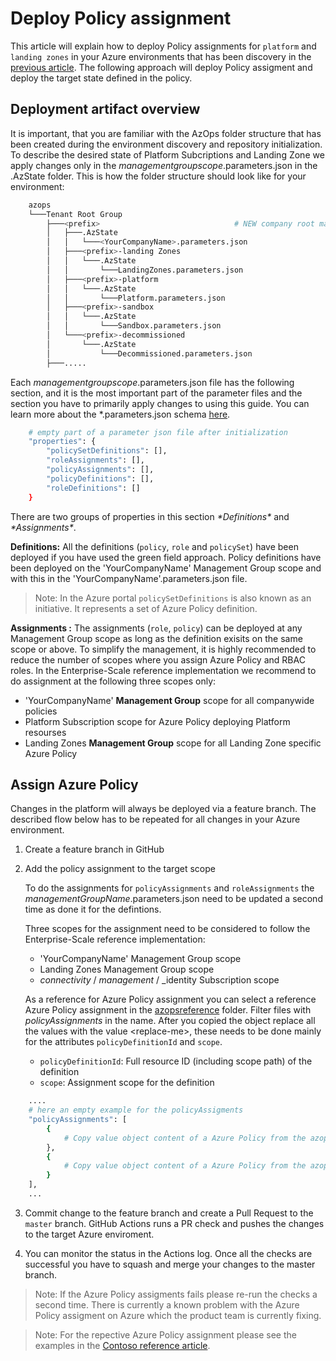 # Deploy Policy assignment

This article will explain how to deploy Policy assignments for `platform` and `landing zones` in your Azure environments that has been discovery in the [previous article](discover-environment.md). The following approach will deploy Policy assigment and deploy the target state defined in the policy.

## Deployment artifact overview

It is important, that you are familiar with the AzOps folder structure that has been created during the environment discovery and repository initialization. To describe the desired state of Platform Subcriptions and Landing Zone we apply changes only in the _managementgroupscope_.parameters.json in the .AzState folder. This is how the folder structure should look like for your environment:

```bash
    azops
    └───Tenant Root Group
        ├───<prefix>                              # NEW company root management group
        │   ├───.AzState
        │   │   └───<YourCompanyName>.parameters.json
        │   ├───<prefix>-landing Zones
        │   │   └───.AzState
        │   │       └───LandingZones.parameters.json
        │   ├───<prefix>-platform
        │   │   └───.AzState
        │   │       └───Platform.parameters.json
        │   ├───<prefix>-sandbox
        │   │   └───.AzState
        │   │       └───Sandbox.parameters.json
        │   └───<prefix>-decommissioned
        │       └───.AzState
        │           └───Decommissioned.parameters.json
        ├───.....
```

Each _managementgroupscope_.parameters.json file has the following section, and it is the most important part of the parameter files and the section you have to primarily apply changes to using this guide. You can learn more about the *.parameters.json schema [here](./ES-schema.md).

``` bash
    # empty part of a parameter json file after initialization
    "properties": {
        "policySetDefinitions": [],
        "roleAssignments": [],
        "policyAssignments": [],
        "policyDefinitions": [],
        "roleDefinitions": []
    }
```

There are two groups of properties in this section _\*Definitions\*_ and _\*Assignments\*_.  

__Definitions:__ All the definitions (`policy`, `role` and `policySet`) have been deployed if you have used the green field approach. Policy definitions have been deployed on the 'YourCompanyName' Management Group scope and with this in the 'YourCompanyName'.parameters.json file.
>Note: In the Azure portal `policySetDefinitions` is also known as an initiative. It represents a set of Azure Policy definition.

__Assignments :__ The assignments (`role`, `policy`) can be deployed at any Management Group scope as long as the definition exisits on the same scope or above. To simplify the management, it is highly recommended to reduce the number of scopes where you assign Azure Policy and RBAC roles. In the Enterprise-Scale reference implementation we recommend to do assignment at the following three scopes only:

* 'YourCompanyName' __Management Group__ scope for all companywide policies
* Platform Subscription scope for Azure Policy deploying Platform resourses
* Landing Zones __Management Group__ scope for all Landing Zone specific Azure Policy

## Assign Azure Policy

Changes in the platform will always be deployed via a feature branch. The described flow below has to be repeated for all changes in your Azure environment.

1. Create a feature branch in GitHub

2. Add the policy assignment to the target scope

    To do the assignments for `policyAssignments` and `roleAssignments` the _managementGroupName_.parameters.json need to be updated a second time as done it for the defintions.  

    Three scopes for the assignment need to be considered to follow the Enterprise-Scale reference implementation:

   * 'YourCompanyName' Management Group scope
   * Landing Zones Management Group scope
   * _connectivity_ / _management_ / _identity Subscription scope

    As a reference for Azure Policy assignment you can select a reference Azure Policy assignment in the [azopsreference](../../../../tree/master/azopsreference/3fc1081d-6105-4e19-b60c-1ec1252cf560/contoso/.AzState) folder. Filter files with _policyAssignments_ in the name. After you copied the object replace all the values with the value  \<replace-me\>, these needs to be done mainly for the attributes `policyDefinitionId` and `scope`.

   * `policyDefinitionId`: Full resource ID (including scope path) of the definition
   * `scope`: Assignment scope for the definition

``` bash
    ....
    # here an empty example for the policyAssigments
    "policyAssignments": [
        {
            # Copy value object content of a Azure Policy from the azopsreference here.
        },
        {
            # Copy value object content of a Azure Policy from the azopsreference here.
        }
    ],
    ...
```

3. Commit change to the feature branch and create a Pull Request to the `master` branch. GitHub Actions runs a PR check and pushes the changes to the target Azure enviroment.

4. You can monitor the status in the Actions log. Once all the checks are successful you have to squash and merge your changes to the master branch.

>Note: If the Azure Policy assigments fails please re-run the checks a second time. There is currently a known problem with the Azure Policy assigment on Azure which the product team is currently fixing.

>Note: For the repective Azure Policy assignment please see the examples in the [Contoso reference article](../reference/contoso/Readme.md).

